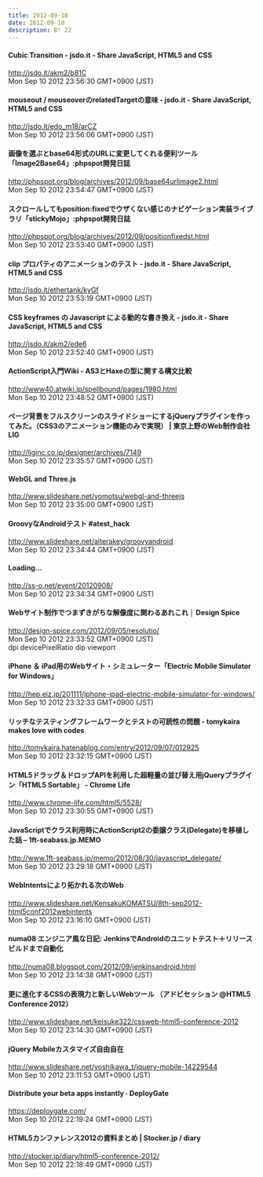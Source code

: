 ```yaml
---
title: 2012-09-10
date: 2012-09-10
description: B! 22
---
```


#### Cubic Transition - jsdo.it - Share JavaScript, HTML5 and CSS
http://jsdo.it/akm2/b81C<br>
Mon Sep 10 2012 23:56:30 GMT+0900 (JST)<br>


#### mouseout / mouseoverのrelatedTargetの意味 - jsdo.it - Share JavaScript, HTML5 and CSS
http://jsdo.it/edo_m18/arCZ<br>
Mon Sep 10 2012 23:56:06 GMT+0900 (JST)<br>


#### 画像を選ぶとbase64形式のURLに変更してくれる便利ツール「Image2Base64」:phpspot開発日誌
http://phpspot.org/blog/archives/2012/09/base64urlimage2.html<br>
Mon Sep 10 2012 23:54:47 GMT+0900 (JST)<br>


#### スクロールしてもposition:fixedでウザくない感じのナビゲーション実装ライブラリ「stickyMojo」:phpspot開発日誌
http://phpspot.org/blog/archives/2012/09/positionfixedst.html<br>
Mon Sep 10 2012 23:53:40 GMT+0900 (JST)<br>


#### clip プロパティのアニメーションのテスト - jsdo.it - Share JavaScript, HTML5 and CSS
http://jsdo.it/ethertank/kyGf<br>
Mon Sep 10 2012 23:53:19 GMT+0900 (JST)<br>


#### CSS keyframes の Javascript による動的な書き換え - jsdo.it - Share JavaScript, HTML5 and CSS
http://jsdo.it/akm2/ede6<br>
Mon Sep 10 2012 23:52:40 GMT+0900 (JST)<br>


#### ActionScript入門Wiki - AS3とHaxeの型に関する構文比較
http://www40.atwiki.jp/spellbound/pages/1980.html<br>
Mon Sep 10 2012 23:48:52 GMT+0900 (JST)<br>


#### ページ背景をフルスクリーンのスライドショーにするjQueryプラグインを作ってみた。（CSS3のアニメーション機能のみで実現） | 東京上野のWeb制作会社LIG
http://liginc.co.jp/designer/archives/7149<br>
Mon Sep 10 2012 23:35:57 GMT+0900 (JST)<br>


#### WebGL and Three.js
http://www.slideshare.net/yomotsu/webgl-and-threejs<br>
Mon Sep 10 2012 23:35:00 GMT+0900 (JST)<br>


#### GroovyなAndroidテスト #atest_hack
http://www.slideshare.net/alterakey/groovyandroid<br>
Mon Sep 10 2012 23:34:44 GMT+0900 (JST)<br>


#### Loading...
http://ss-o.net/event/20120908/<br>
Mon Sep 10 2012 23:34:34 GMT+0900 (JST)<br>


#### Webサイト制作でつまずきがちな解像度に関わるあれこれ │ Design Spice
http://design-spice.com/2012/09/05/resolutio/<br>
Mon Sep 10 2012 23:33:52 GMT+0900 (JST)<br>
dpi devicePixelRatio dip viewport


#### iPhone ＆ iPad用のWebサイト・シミュレーター「Electric Mobile Simulator for Windows」
http://hep.eiz.jp/201111/iphone-ipad-electric-mobile-simulator-for-windows/<br>
Mon Sep 10 2012 23:32:33 GMT+0900 (JST)<br>


#### リッチなテスティングフレームワークとテストの可読性の問題 - tomykaira makes love with codes
http://tomykaira.hatenablog.com/entry/2012/09/07/012925<br>
Mon Sep 10 2012 23:32:15 GMT+0900 (JST)<br>


#### HTML5ドラッグ＆ドロップAPIを利用した超軽量の並び替え用jQueryプラグイン「HTML5 Sortable」 - Chrome Life
http://www.chrome-life.com/html5/5528/<br>
Mon Sep 10 2012 23:30:55 GMT+0900 (JST)<br>


#### JavaScriptでクラス利用時にActionScript2の委譲クラス(Delegate)を移植した話 – 1ft-seabass.jp.MEMO
http://www.1ft-seabass.jp/memo/2012/08/30/javascript_delegate/<br>
Mon Sep 10 2012 23:29:18 GMT+0900 (JST)<br>


#### WebIntentsにより拓かれる次のWeb
http://www.slideshare.net/KensakuKOMATSU/8th-sep2012-html5conf2012webintents<br>
Mon Sep 10 2012 23:16:10 GMT+0900 (JST)<br>


#### numa08 エンジニア風な日記: JenkinsでAndroidのユニットテスト＋リリースビルドまで自動化
http://numa08.blogspot.com/2012/09/jenkinsandroid.html<br>
Mon Sep 10 2012 23:14:38 GMT+0900 (JST)<br>


#### 更に進化するCSSの表現力と新しいWebツール （アドビセッション @HTML5 Conference 2012）
http://www.slideshare.net/keisuke322/cssweb-html5-conference-2012<br>
Mon Sep 10 2012 23:14:30 GMT+0900 (JST)<br>


#### jQuery Mobileカスタマイズ自由自在
http://www.slideshare.net/yoshikawa_t/jquery-mobile-14229544<br>
Mon Sep 10 2012 23:11:53 GMT+0900 (JST)<br>


#### Distribute your beta apps instantly · DeployGate
https://deploygate.com/<br>
Mon Sep 10 2012 22:19:24 GMT+0900 (JST)<br>


#### HTML5カンファレンス2012の資料まとめ | Stocker.jp / diary
http://stocker.jp/diary/html5-conference-2012/<br>
Mon Sep 10 2012 22:18:49 GMT+0900 (JST)<br>


